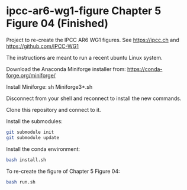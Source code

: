 # ipcc-ar6-wg1-figure Chapter 5 Figure 04 (Finished)



Project to re-create the IPCC AR6 WG1 figures. See https://ipcc.ch and https://github.com/IPCC-WG1

The instructions are meant to run a recent ubuntu Linux system.

Download the Anaconda Miniforge installer from:
https://conda-forge.org/miniforge/

Install Miniforge:
sh Miniforge3*.sh

Disconnect from your shell and reconnect to install the new commands.

Clone this repository and connect to it.

Install the submodules:
```sh
git submodule init
git submodule update
```

Install the conda environment:

```sh
bash install.sh
```

To re-create the figure of Chapter 5 Figure 04:

```sh
bash run.sh
```
